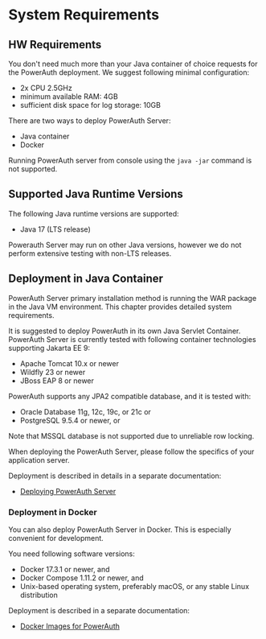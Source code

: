 # System Requirements

## HW Requirements

You don't need much more than your Java container of choice requests for the PowerAuth deployment. We suggest following minimal configuration:

- 2x CPU 2.5GHz
- minimum available RAM: 4GB
- sufficient disk space for log storage: 10GB

There are two ways to deploy PowerAuth Server:

- Java container
- Docker

Running PowerAuth server from console using the `java -jar` command is not supported.

## Supported Java Runtime Versions

The following Java runtime versions are supported:

- Java 17 (LTS release)

Powerauth Server may run on other Java versions, however we do not perform extensive testing with non-LTS releases.

## Deployment in Java Container

PowerAuth Server primary installation method is running the WAR package in the Java VM environment. This chapter provides detailed system requirements.

It is suggested to deploy PowerAuth in its own Java Servlet Container.
PowerAuth Server is currently tested with following container technologies supporting Jakarta EE 9:

- Apache Tomcat 10.x or newer
- Wildfly 23 or newer
- JBoss EAP 8 or newer

PowerAuth supports any JPA2 compatible database, and it is tested with:

- Oracle Database 11g, 12c, 19c, or 21c or
- PostgreSQL 9.5.4 or newer, or

Note that MSSQL database is not supported due to unreliable row locking.

When deploying the PowerAuth Server, please follow the specifics of your application server.

Deployment is described in details in a separate documentation:

- [Deploying PowerAuth Server](./Deploying-PowerAuth-Server.md)

### Deployment in Docker

You can also deploy PowerAuth Server in Docker. This is especially convenient for development.

You need following software versions:

- Docker 17.3.1 or newer, and
- Docker Compose 1.11.2 or newer, and
- Unix-based operating system, preferably macOS, or any stable Linux distribution

Deployment is described in a separate documentation:

- [Docker Images for PowerAuth](https://github.com/wultra/powerauth-docker)
